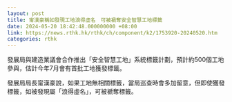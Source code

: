 ```yaml
---
layout: post
title: 甯漢豪稱如發現工地浪得虛名　可被褫奪安全智慧工地標籤
date: 2024-05-20 18:42:48.000000000 +08:00
link: https://news.rthk.hk/rthk/ch/component/k2/1753920-20240520.htm
categories: rthk
---
```


發展局與建造業議會合作推出「安全智慧工地」系統標籤計劃，預計約500個工地參與，估計今年7月會有首批工地獲發標籤。

發展局局長甯漢豪說，如果工地無相關標籤，當局巡查時會多加留意，但即使獲發標籤，如被發現屬「浪得虛名」，可被褫奪標籤。

